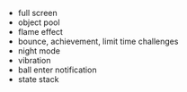 - full screen
- object pool 
- flame effect
- bounce, achievement, limit time challenges
- night mode
- vibration
- ball enter notification
- state stack